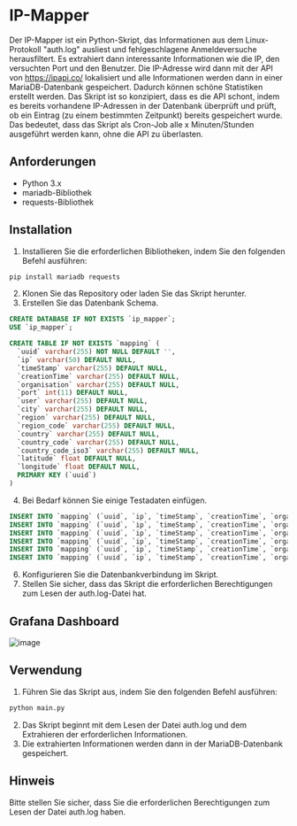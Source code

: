 # IP-Mapper

Der IP-Mapper ist ein Python-Skript, das Informationen aus dem Linux-Protokoll "auth.log" ausliest und fehlgeschlagene Anmeldeversuche herausfiltert. Es extrahiert dann interessante Informationen wie die IP, den versuchten Port und den Benutzer. Die IP-Adresse wird dann mit der API von https://ipapi.co/ lokalisiert und alle Informationen werden dann in einer MariaDB-Datenbank gespeichert. Dadurch können schöne Statistiken erstellt werden.
Das Skript ist so konzipiert, dass es die API schont, indem es bereits vorhandene IP-Adressen in der Datenbank überprüft und prüft, ob ein Eintrag (zu einem bestimmten Zeitpunkt) bereits gespeichert wurde. Das bedeutet, dass das Skript als Cron-Job alle x Minuten/Stunden ausgeführt werden kann, ohne die API zu überlasten.

## Anforderungen
- Python 3.x
- mariadb-Bibliothek
- requests-Bibliothek

## Installation
1. Installieren Sie die erforderlichen Bibliotheken, indem Sie den folgenden Befehl ausführen:
```bash
pip install mariadb requests
```
2. Klonen Sie das Repository oder laden Sie das Skript herunter.
3. Erstellen Sie das Datenbank Schema.
```sql
CREATE DATABASE IF NOT EXISTS `ip_mapper`;
USE `ip_mapper`;

CREATE TABLE IF NOT EXISTS `mapping` (
  `uuid` varchar(255) NOT NULL DEFAULT '',
  `ip` varchar(50) DEFAULT NULL,
  `timeStamp` varchar(255) DEFAULT NULL,
  `creationTime` varchar(255) DEFAULT NULL,
  `organisation` varchar(255) DEFAULT NULL,
  `port` int(11) DEFAULT NULL,
  `user` varchar(255) DEFAULT NULL,
  `city` varchar(255) DEFAULT NULL,
  `region` varchar(255) DEFAULT NULL,
  `region_code` varchar(255) DEFAULT NULL,
  `country` varchar(255) DEFAULT NULL,
  `country_code` varchar(255) DEFAULT NULL,
  `country_code_iso3` varchar(255) DEFAULT NULL,
  `latitude` float DEFAULT NULL,
  `longitude` float DEFAULT NULL,
  PRIMARY KEY (`uuid`)
)
```
4. Bei Bedarf können Sie einige Testadaten einfügen.
```sql
INSERT INTO `mapping` (`uuid`, `ip`, `timeStamp`, `creationTime`, `organisation`, `port`, `user`, `city`, `region`, `region_code`, `country`, `country_code`, `country_code_iso3`, `latitude`, `longitude`) VALUES ('0dafdc2024934e20a3d11d6f2af8b1d7', 'xx.xxx.xx.xx', 'Jan22 - 17:24:47', '2023-01-24 21:42:17.010315', 'Novotelecom Ltd', 58368, 'Ubnt', 'Novosibirsk', 'Novosibirsk Oblast', 'NVS', 'Russia', 'RU', 'RUS', 54.9022, 83.0335);
INSERT INTO `mapping` (`uuid`, `ip`, `timeStamp`, `creationTime`, `organisation`, `port`, `user`, `city`, `region`, `region_code`, `country`, `country_code`, `country_code_iso3`, `latitude`, `longitude`) VALUES ('0777812a31a749bda830380b92281f38', 'xxx.xx.xxx.xxx', 'Jan22 - 09:45:04', '2023-01-24 21:42:07.575596', 'Flyservers S.A.', 24478, 'Debian', 'Moscow', 'Moscow', 'MOW', 'Russia', 'RU', 'RUS', 55.7483, 37.6171);
INSERT INTO `mapping` (`uuid`, `ip`, `timeStamp`, `creationTime`, `organisation`, `port`, `user`, `city`, `region`, `region_code`, `country`, `country_code`, `country_code_iso3`, `latitude`, `longitude`) VALUES ('18deb65ea43f4c179fb5ac1757a35ee0', 'xxx.xxx.xx.xx', 'Jan22 - 08:25:01', '2023-01-24 21:42:06.275201', 'Digicel Trinidad and Tobago Ltd.', 37479, 'Guest', 'Port of Spain', 'Port of Spain', 'POS', 'Trinidad and Tobago', 'TT', 'TTO', 10.65, -61.5167);
INSERT INTO `mapping` (`uuid`, `ip`, `timeStamp`, `creationTime`, `organisation`, `port`, `user`, `city`, `region`, `region_code`, `country`, `country_code`, `country_code_iso3`, `latitude`, `longitude`) VALUES ('1ff91b7b1fb74f94bb64394e17cb634b', 'xxx.xxx.xxx.xxx', 'Jan22 - 07:13:13', '2023-01-24 18:54:29.977619', 'Bharti Airtel Ltd., Telemedia Services', 52412, 'Guest', 'Coimbatore', 'Tamil Nadu', 'TN', 'India', 'IN', 'IND', 11.0142, 76.9941);
INSERT INTO `mapping` (`uuid`, `ip`, `timeStamp`, `creationTime`, `organisation`, `port`, `user`, `city`, `region`, `region_code`, `country`, `country_code`, `country_code_iso3`, `latitude`, `longitude`) VALUES ('2e5a0617e3d0470784c849b810fea387', 'xx.xxx.xxx.xx', 'Jan22 - 16:12:17', '2023-01-24 21:42:15.766084', 'Link3 Technologies Ltd.', 58740, 'Blank', 'Dhaka', 'Dhaka Division', 'C', 'Bangladesh', 'BD', 'BGD', 23.7272, 90.4093);
INSERT INTO `mapping` (`uuid`, `ip`, `timeStamp`, `creationTime`, `organisation`, `port`, `user`, `city`, `region`, `region_code`, `country`, `country_code`, `country_code_iso3`, `latitude`, `longitude`) VALUES ('2a135f673def4ed286c268ccc5a5e8f8', 'xxx.xxx.xxx.xx', 'Jan22 - 09:00:56', '2023-01-24 21:42:06.898307', 'Rede Regional Telecom', 36442, 'Ubnt', 'Codó', 'Maranhao', 'MA', 'Brazil', 'BR', 'BRA', -4.5995, -43.856);
```
6. Konfigurieren Sie die Datenbankverbindung im Skript.
7. Stellen Sie sicher, dass das Skript die erforderlichen Berechtigungen zum Lesen der auth.log-Datei hat.

## Grafana Dashboard
![image](https://user-images.githubusercontent.com/76694468/214429802-f930666f-9999-4762-bbcc-2da71420c856.png)


## Verwendung
1. Führen Sie das Skript aus, indem Sie den folgenden Befehl ausführen:
```bash
python main.py
```
2. Das Skript beginnt mit dem Lesen der Datei auth.log und dem Extrahieren der erforderlichen Informationen. 
3. Die extrahierten Informationen werden dann in der MariaDB-Datenbank gespeichert. 

## Hinweis 
Bitte stellen Sie sicher, dass Sie die erforderlichen Berechtigungen zum Lesen der Datei auth.log haben.
